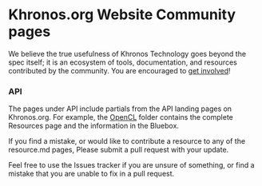 # Khronos.org Website Community pages

We believe the true usefulness of Khronos Technology goes beyond the spec itself; it is an ecosystem of tools, documentation, and resources contributed by the community. You are encouraged to [get involved](https://github.com/KhronosGroup/Khronosdotorg)!

### API
The pages under API include partials from the API landing pages on Khronos.org. For example, the [OpenCL](https://github.com/KhronosGroup/Khronosdotorg/api/opencl) folder contains the complete Resources page and the information in the Bluebox.

If you find a mistake, or would like to contribute a resource to any of the resource.md pages, Please submit a pull request with your update.

Feel free to use the Issues tracker if you are unsure of something, or find a mistake that you are unable to fix in a pull request. 